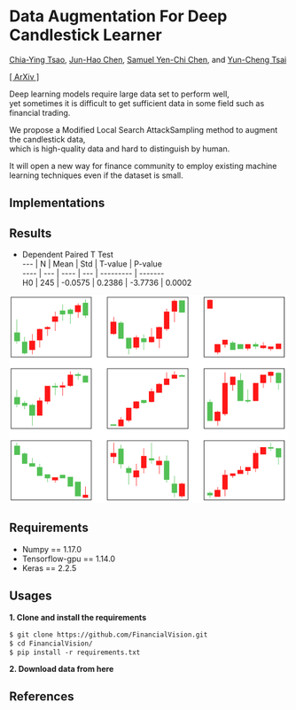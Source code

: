 # Data Augmentation For Deep Candlestick Learner

[Chia-Ying Tsao](), [Jun-Hao Chen](o1r2g3a4n5i6z7e8@gmail.com), [Samuel Yen-Chi Chen](ycchen1989@gmail.com), and [Yun-Cheng Tsai](pecu610@gmail.com)

[[ ArXiv ]](https://arxiv.org/abs/2005.06731)

Deep learning models require large data set to perform well,  
yet sometimes it is difficult to get sufficient data in some field such as financial trading.  

We propose a Modified Local Search AttackSampling method to augment the candlestick data,  
which is high-quality data and hard to distinguish by human.  

It will open a new way for finance community to employ existing machine learning techniques even if the dataset is small.

## Implementations

## Results
* Dependent Paired T Test  
       ---                 |  N  |   Mean   |  Std     |  T-value |  P-value  
  ----                     | ---   | ----       |  ---       | ---------  |  -------  
  H0  | 245 |  -0.0575 |  0.2386  | -3.7736 |  0.0002

![Alt text](./images/result/adv_examples.PNG)

## Requirements
* Numpy == 1.17.0  
* Tensorflow-gpu == 1.14.0  
* Keras == 2.2.5  
## Usages
**1. Clone and install the requirements**  
```
$ git clone https://github.com/FinancialVision.git
$ cd FinancialVision/
$ pip install -r requirements.txt
```
**2. Download data from here**  
## References

